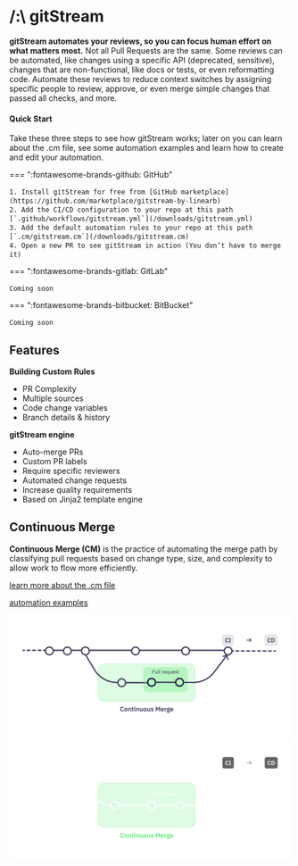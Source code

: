 # /:\ gitStream

**gitStream automates your reviews, so you can focus human effort on what matters most.** Not all Pull Requests are the same. Some reviews can be automated, like changes using a specific API (deprecated, sensitive), changes that are non-functional, like docs or tests, or even reformatting code. Automate these reviews to reduce context switches by assigning specific people to review, approve, or even merge simple changes that passed all checks, and more.

#### Quick Start

Take these three steps to see how gitStream works; later on you can learn about the .cm file, see some automation examples and learn how to create and edit your automation.

=== ":fontawesome-brands-github: GitHub"

	1. Install gitStream for free from [GitHub marketplace](https://github.com/marketplace/gitstream-by-linearb)
	2. Add the CI/CD configuration to your repo at this path [`.github/workflows/gitstream.yml`](/downloads/gitstream.yml)
	3. Add the default automation rules to your repo at this path [`.cm/gitstream.cm`](/downloads/gitstream.cm)
	4. Open a new PR to see gitStream in action (You don’t have to merge it)

=== ":fontawesome-brands-gitlab: GitLab"

	Coming soon

=== ":fontawesome-brands-bitbucket: BitBucket"

	Coming soon

## Features

**Building Custom Rules**

- PR Complexity 
- Multiple sources
- Code change variables  
- Branch details & history

**gitStream engine**

- Auto-merge PRs
- Custom PR labels
- Require specific reviewers 
- Automated change requests
- Increase quality requirements 
- Based on Jinja2 template engine

## Continuous Merge

**Continuous Merge (CM)** is the practice of automating the merge path by classifying pull requests based on change type, size, and complexity to allow work to flow more efficiently.

[learn more about the .cm file](/cm-file)

[automation examples](/examples)

![Continuous Merge](/assets/ContinuousMerge3l.png#only-light)
![Continuous Merge](/assets/ContinuousMerge3d.png#only-dark)

